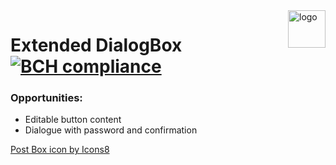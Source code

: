<img src="https://img.icons8.com/dusk/100/000000/mailbox-opened-flag-down.png" alt="logo" title="ExtendedDialogBox" align="right" height="60">

# Extended DialogBox [![BCH compliance](https://bettercodehub.com/edge/badge/vertigra/ExtendedDialogBox?branch=master)](https://bettercodehub.com/)

### Opportunities:

* Editable button content
* Dialogue with password and confirmation

<a href="https://icons8.com/icon/55041/post-box">Post Box icon by Icons8</a>
